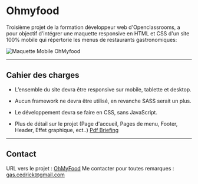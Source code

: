# Ohmyfood

Troisième projet de la formation développeur web d'Openclassrooms, a pour objectif d'intégrer une maquette responsive en HTML et CSS d'un site 100% mobile qui répertorie les menus de restaurants gastronomiques:

![Maquette Mobile OhMyfood](https://user.oc-static.com/upload/2020/08/24/15982605908418_Maquettes%20Ohmyfood.jpg)

----------
## Cahier des charges

* L’ensemble du site devra être responsive sur mobile, tablette et desktop.
* Aucun framework ne devra être utilisé, en revanche SASS serait un plus.
* Le développement devra se faire en CSS, sans JavaScript.

* Plus de détail sur le projet (Page d'accueil, Pages de menu, Footer, Header, Effet graphique, ect..) [Pdf Briefing](https://s3-eu-west-1.amazonaws.com/course.oc-static.com/projects/DW_P3/Brief%20cre%CC%81atif%20-%20Ohmyfood!.pdf)


----------
## Contact

URL vers le projet : [OhMyFood](https://linkitoka.github.io/Ohmyfood/)
Me contacter pour toutes remarques : gas.cedrick@gmail.com
